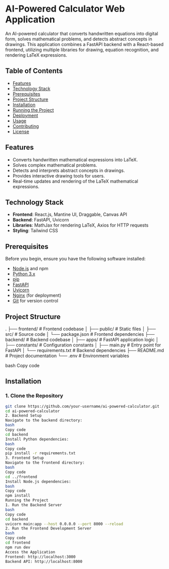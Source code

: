 # AI-Powered Calculator Web Application

An AI-powered calculator that converts handwritten equations into digital form, solves mathematical problems, and detects abstract concepts in drawings. This application combines a FastAPI backend with a React-based frontend, utilizing multiple libraries for drawing, equation recognition, and rendering LaTeX expressions.

## Table of Contents
- [Features](#features)
- [Technology Stack](#technology-stack)
- [Prerequisites](#prerequisites)
- [Project Structure](#project-structure)
- [Installation](#installation)
- [Running the Project](#running-the-project)
- [Deployment](#deployment)
- [Usage](#usage)
- [Contributing](#contributing)
- [License](#license)

## Features
- Converts handwritten mathematical expressions into LaTeX.
- Solves complex mathematical problems.
- Detects and interprets abstract concepts in drawings.
- Provides interactive drawing tools for users.
- Real-time updates and rendering of the LaTeX mathematical expressions.

## Technology Stack
- **Frontend**: React.js, Mantine UI, Draggable, Canvas API
- **Backend**: FastAPI, Uvicorn
- **Libraries**: MathJax for rendering LaTeX, Axios for HTTP requests
- **Styling**: Tailwind CSS

## Prerequisites
Before you begin, ensure you have the following software installed:
- [Node.js](https://nodejs.org/) and npm
- [Python 3.x](https://www.python.org/)
- [pip](https://pip.pypa.io/en/stable/installation/)
- [FastAPI](https://fastapi.tiangolo.com/)
- [Uvicorn](https://www.uvicorn.org/)
- [Nginx](https://nginx.org/en/) (for deployment)
- [Git](https://git-scm.com/) for version control

## Project Structure
. ├── frontend/ # Frontend codebase │ ├── public/ # Static files │ ├── src/ # Source code │ └── package.json # Frontend dependencies ├── backend/ # Backend codebase │ ├── apps/ # FastAPI application logic │ ├── constants/ # Configuration constants │ ├── main.py # Entry point for FastAPI │ └── requirements.txt # Backend dependencies ├── README.md # Project documentation └── .env # Environment variables

bash
Copy code

## Installation

### 1. Clone the Repository
```bash
git clone https://github.com/your-username/ai-powered-calculator.git
cd ai-powered-calculator
2. Backend Setup
Navigate to the backend directory:
bash
Copy code
cd backend
Install Python dependencies:
bash
Copy code
pip install -r requirements.txt
3. Frontend Setup
Navigate to the frontend directory:
bash
Copy code
cd ../frontend
Install Node.js dependencies:
bash
Copy code
npm install
Running the Project
1. Run the Backend Server
bash
Copy code
cd backend
uvicorn main:app --host 0.0.0.0 --port 8000 --reload
2. Run the Frontend Development Server
bash
Copy code
cd frontend
npm run dev
Access the Application
Frontend: http://localhost:3000
Backend API: http://localhost:8000
